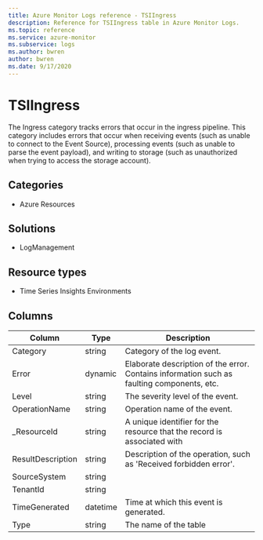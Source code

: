 ```yaml
---
title: Azure Monitor Logs reference - TSIIngress
description: Reference for TSIIngress table in Azure Monitor Logs.
ms.topic: reference
ms.service: azure-monitor
ms.subservice: logs
ms.author: bwren
author: bwren
ms.date: 9/17/2020
---
```


# TSIIngress

 The Ingress category tracks errors that occur in the ingress pipeline. This category includes errors that occur when receiving events (such as unable to connect to the Event Source), processing events (such as unable to parse the event payload), and writing to storage (such as unauthorized when trying to access the storage account).

## Categories

- Azure Resources
## Solutions

- LogManagement
## Resource types

- Time Series Insights Environments




## Columns

|Column|Type|Description|
|---|---|---|
|Category|string|Category of the log event.|
|Error|dynamic|Elaborate description of the error. Contains information such as faulting components, etc.|
|Level|string|The severity level of the event.|
|OperationName|string|Operation name of the event.|
|_ResourceId|string|A unique identifier for the resource that the record is associated with|
|ResultDescription|string|Description of the operation, such as 'Received forbidden error'.|
|SourceSystem|string||
|TenantId|string||
|TimeGenerated|datetime|Time at which this event is generated.|
|Type|string|The name of the table|
